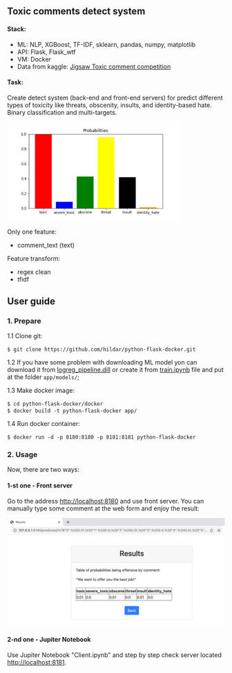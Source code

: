 ## Toxic comments detect system


#### Stack:

- ML: NLP, XGBoost, TF-IDF, sklearn, pandas, numpy, matplotlib
- API: Flask, Flask_wtf
- VM: Docker
- Data from kaggle: [Jigsaw Toxic comment competition](https://drive.google.com/file/d/1Vdj89P-V11ipZOCFpeM3ggWVWq3O29sj/view?usp=sharing)


#### Task:
Create detect system (back-end and front-end servers) for predict different types of toxicity like threats, obscenity, insults, and identity-based hate. Binary classification and multi-targets.

<img src="example_probs.png" alt="example_probs" width="400"/>


Only one feature:
- comment_text (text)


Feature transform: 
- regex clean
- tfidf


## User guide

### 1. Prepare

1.1 Clone git:
```
$ git clone https://github.com/hildar/python-flask-docker.git
```

1.2 If you have some problem with downloading ML model yon can download it from [logreg_pipeline.dill](https://drive.google.com/file/d/1VqY_LIvb5O4PjSaqMh7vmU3XOE4Ui8cr/view?usp=sharing) or create it from [train.ipynb](https://github.com/hildar/python-flask-docker/blob/main/Train.ipynb) file and put at the folder `app/models/`;


1.3 Make docker image:
```
$ cd python-flask-docker/docker
$ docker build -t python-flask-docker app/
```

1.4 Run docker container:
```
$ docker run -d -p 8180:8180 -p 8181:8181 python-flask-docker
```


### 2. Usage

Now, there are two ways: 

#### 1-st one - Front server

Go to the address [http://localhost:8180](http://localhost:8180) and use front server. You can manually type some comment at the web form and enjoy the result:

<img src="example_front.png" alt="example_front" width="700"/>

#### 2-nd one - Jupiter Notebook

Use Jupiter Notebook "Client.ipynb" and step by step check server located [http://localhost:8181](http://localhost:8181).

